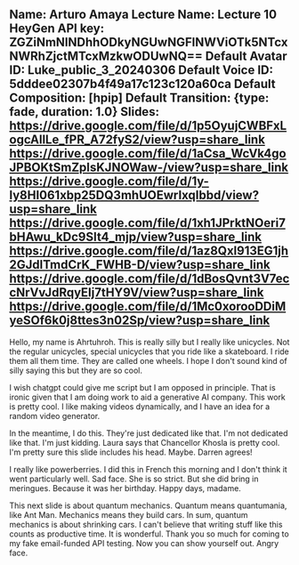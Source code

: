 Name: Arturo Amaya
Lecture Name: Lecture 10
HeyGen API key: ZGZiNmNlNDhhODkyNGUwNGFlNWViOTk5NTcxNWRhZjctMTcxMzkwODUwNQ==
Default Avatar ID: Luke_public_3_20240306
Default Voice ID: 5dddee02307b4f49a17c123c120a60ca
Default Composition: [hpip]
Default Transition: {type: fade, duration: 1.0}
Slides:
    https://drive.google.com/file/d/1p5OyujCWBFxLogcAllLe_fPR_A72fyS2/view?usp=share_link
    https://drive.google.com/file/d/1aCsa_WcVk4goJPBOKtSmZpIsKJNOWaw-/view?usp=share_link
    https://drive.google.com/file/d/1y-ly8HI061xbp25DQ3mhUOEwrIxqIbbd/view?usp=share_link
    https://drive.google.com/file/d/1xh1JPrktNOeri7bHAwu_kDc9SIt4_mjp/view?usp=share_link
    https://drive.google.com/file/d/1az8Qxl913EG1jh2GJdlTmdCrK_FWHB-D/view?usp=share_link
    https://drive.google.com/file/d/1dBosQvnt3V7eccNrVvJdRqyEIj7tHY9V/view?usp=share_link
    https://drive.google.com/file/d/1Mc0xorooDDiMyeSOf6k0j8ttes3n02Sp/view?usp=share_link 
--

Hello, my name is Ahrtuhroh. This is really silly but I really like unicycles. Not the regular unicycles, special unicycles that you ride like a skateboard. I ride them all them time. They are called one wheels. I hope I don't sound kind of silly saying this but they are so cool.

I wish chatgpt could give me script but I am opposed in principle. That is ironic given that I am doing work to aid a generative AI company. This work is pretty cool. I like making videos dynamically, and I have an idea for a random video generator. 

In the meantime, I do this. They're just dedicated like that. I'm not dedicated like that. I'm just kidding. Laura says that Chancellor Khosla is pretty cool. I'm pretty sure this slide includes his head. Maybe. Darren agrees!

I really like powerberries. I did this in French this morning and I don't think it went particularly well. Sad face. She is so strict. But she did bring in meringues. Because it was her birthday. Happy days, madame.

This next slide is about quantum mechanics. Quantum means quantumania, like Ant Man. Mechanics means they build cars. In sum, quantum mechanics is about shrinking cars. I can't believe that writing stuff like this counts as productive time. It is wonderful. Thank you so much for coming to my fake email-funded API testing. Now you can show yourself out. Angry face.